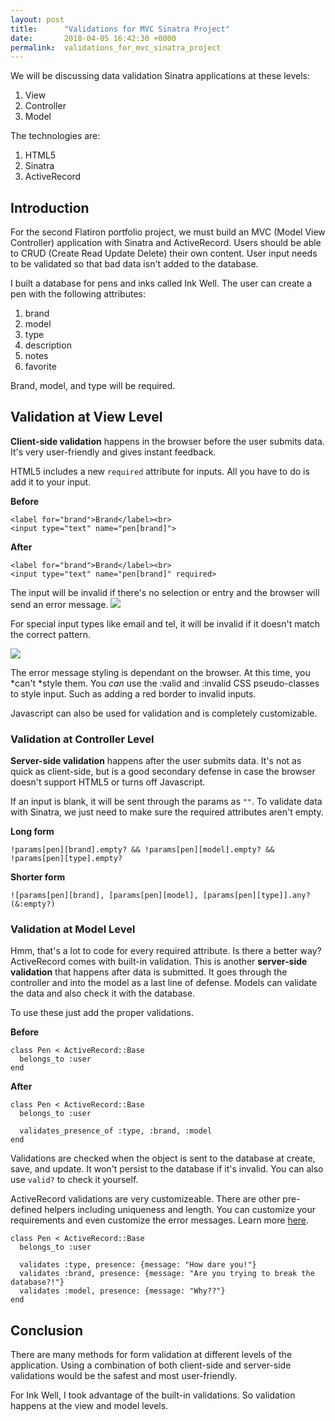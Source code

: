 ```yaml
---
layout: post
title:      "Validations for MVC Sinatra Project"
date:       2018-04-05 16:42:30 +0000
permalink:  validations_for_mvc_sinatra_project
---
```


We will be discussing data validation Sinatra applications at these levels:
1. View 
2. Controller
3. Model

The technologies are:
1. HTML5
2. Sinatra
3. ActiveRecord

## Introduction
For the second Flatiron portfolio project, we must build  an MVC (Model View Controller) application with Sinatra and ActiveRecord. Users should be able to CRUD (Create Read Update Delete) their own content. User input needs to be validated so that bad data isn't added to the database.

I built a database for pens and inks called Ink Well. The user can create a pen with the following attributes:
1. brand
2. model
3. type
4. description
5. notes
6. favorite

Brand, model, and type will be required.

## Validation at View Level
**Client-side validation** happens in the browser before the user submits data. It's very user-friendly and gives instant feedback.

HTML5 includes a new `required` attribute for inputs. All you have to do is add it to your input.

**Before**
```
<label for="brand">Brand</label><br>
<input type="text" name="pen[brand]">
```
	
**After**
```
<label for="brand">Brand</label><br>
<input type="text" name="pen[brand]" required>
```

The input will be invalid if there's no selection or entry and the browser will send an error message. 
![](https://lh3.googleusercontent.com/g-uwIDhMI87_yGuvnezdPaxlAPjx7TVkh--pCNRvGXJp0lyLuACRQp5fxo0=w2400)

For special input types like email and tel, it will be invalid if it doesn't match the correct pattern.

![](https://lh3.googleusercontent.com/7e4aA5QqPhYsc1q_GNncuOHtXwPCLbMGA1cHfAC5op3nyg6JlZvLvGXke_I=w2400)

The error message styling is dependant on the browser. At this time, you *can't *style them. You *can*  use the  :valid and :invalid CSS pseudo-classes to style input. Such as adding a red border to invalid inputs.

Javascript can also be used for validation and is completely customizable.

### Validation at Controller Level

**Server-side validation** happens after the user submits data. It's not as quick as client-side, but is a good secondary defense in case the browser doesn't support HTML5 or turns off Javascript.

If an input is blank, it will be sent through the params as `""`. To validate data with Sinatra, we just need to make sure the required attributes aren't empty. 

**Long form**
```
!params[pen][brand].empty? && !params[pen][model].empty? && !params[pen][type].empty? 
```

**Shorter form**
```
![params[pen][brand], [params[pen][model], [params[pen][type]].any?(&:empty?) 
```

### Validation at Model Level
Hmm, that's a lot to code for every required attribute. Is there a better way? ActiveRecord comes with built-in validation. This is another **server-side validation** that happens after data is submitted. It goes through the controller and into the model as a last line of defense.  Models can validate the data and also check it with the database.

To use these just add the proper validations.

**Before**
```
class Pen < ActiveRecord::Base
  belongs_to :user
end
```	

**After**
```
class Pen < ActiveRecord::Base
  belongs_to :user

  validates_presence_of :type, :brand, :model
end
```	

Validations are checked when the object is sent to the database at create, save, and update. It won't persist to the database if it's invalid. You can also use `valid?` to check it yourself.

ActiveRecord validations are very customizeable. There are other pre-defined helpers including uniqueness and length. You can customize your requirements and even customize the error messages. Learn more [here](http://guides.rubyonrails.org/active_record_validations.html#when-does-validation-happen-questionmark).
```
class Pen < ActiveRecord::Base
  belongs_to :user

  validates :type, presence: {message: "How dare you!"}
  validates :brand, presence: {message: "Are you trying to break the database?!"}
  validates :model, presence: {message: "Why??"}
end
```

## Conclusion
There are many methods for form validation at different levels of the application. Using a combination of both client-side and server-side validations would be the safest and most user-friendly. 

For Ink Well, I took advantage of the built-in validations.  So validation happens at the view and model levels.





